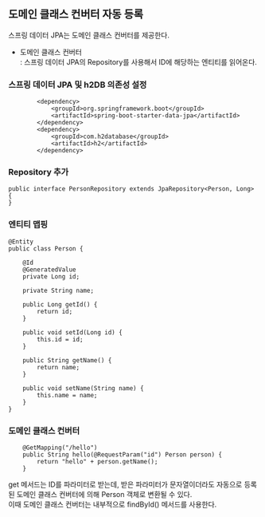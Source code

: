 ## 도메인 클래스 컨버터 자동 등록
스프링 데이터 JPA는 도메인 클래스 컨버터를 제공한다.  

 - 도메인 클래스 컨버터  
 : 스프링 데이터 JPA의 Repository를 사용해서 ID에 해당하는 엔티티를 읽어온다.

### 스프링 데이터 JPA 및 h2DB 의존성 설정
```
        <dependency>
            <groupId>org.springframework.boot</groupId>
            <artifactId>spring-boot-starter-data-jpa</artifactId>
        </dependency>
        <dependency>
            <groupId>com.h2database</groupId>
            <artifactId>h2</artifactId>
        </dependency>
```

### Repository 추가
```
public interface PersonRepository extends JpaRepository<Person, Long> {
}
```

### 엔티티 맵핑
```
@Entity
public class Person {

    @Id
    @GeneratedValue
    private Long id;

    private String name;

    public Long getId() {
        return id;
    }

    public void setId(Long id) {
        this.id = id;
    }

    public String getName() {
        return name;
    }

    public void setName(String name) {
        this.name = name;
    }
}
```

### 도메인 클래스 컨버터 

```
    @GetMapping("/hello")
    public String hello(@RequestParam("id") Person person) {
        return "hello" + person.getName();
    }
```

get 메서드는 ID를 파라미터로 받는데, 받은 파라미터가 문자열이더라도
자동으로 등록된 도메인 클래스 컨버터에 의해 Person 객체로 변환될 수 있다.  
이때 도메인 클래스 컨버터는 내부적으로 findById() 메서드를 사용한다.  

